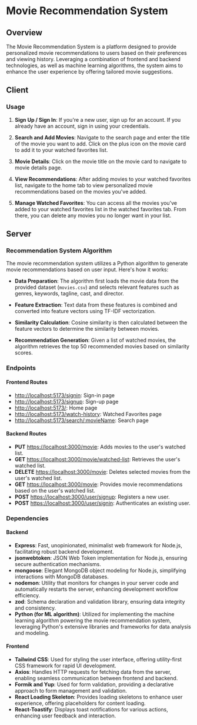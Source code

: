 # Movie Recommendation System

## Overview

The Movie Recommendation System is a platform designed to provide personalized movie recommendations to users based on their preferences and viewing history. Leveraging a combination of frontend and backend technologies, as well as machine learning algorithms, the system aims to enhance the user experience by offering tailored movie suggestions.

## Client

### Usage

1. **Sign Up / Sign In**: If you're a new user, sign up for an account. If you already have an account, sign in using your credentials.

2. **Search and Add Movies**: Navigate to the search page and enter the title of the movie you want to add. Click on the plus icon on the movie card to add it to your watched favorites list.

3. **Movie Details**: Click on the movie title on the movie card to navigate to movie details page.

4. **View Recommendations**: After adding movies to your watched favorites list, navigate to the home tab to view personalized movie recommendations based on the movies you've added.

5. **Manage Watched Favorites**: You can access all the movies you've added to your watched favorites list in the watched favorites tab. From there, you can delete any movies you no longer want in your list.

## Server

### Recommendation System Algorithm

The movie recommendation system utilizes a Python algorithm to generate movie recommendations based on user input. Here's how it works:

-   **Data Preparation**: The algorithm first loads the movie data from the provided dataset (`movies.csv`) and selects relevant features such as genres, keywords, tagline, cast, and director.

-   **Feature Extraction**: Text data from these features is combined and converted into feature vectors using TF-IDF vectorization.

-   **Similarity Calculation**: Cosine similarity is then calculated between the feature vectors to determine the similarity between movies.

-   **Recommendation Generation**: Given a list of watched movies, the algorithm retrieves the top 50 recommended movies based on similarity scores.

### Endpoints

#### Frontend Routes

-   [http://localhost:5173/signin](http://localhost:5173/signin): Sign-in page
-   [http://localhost:5173/signup](http://localhost:5173/signup): Sign-up page
-   [http://localhost:5173/](http://localhost:5173/): Home page
-   [http://localhost:5173/watch-history](http://localhost:5173/watch-history): Watched Favorites page
-   [http://localhost:5173/search/:movieName](http://localhost:5173/search/:movieName): Search page

#### Backend Routes

-   **PUT** [https://localhost:3000/movie](https://localhost:3000/movie): Adds movies to the user's watched list.
-   **GET** [https://localhost:3000/movie/watched-list](https://localhost:3000/movie/watched-list): Retrieves the user's watched list.
-   **DELETE** [https://localhost:3000/movie](https://localhost:3000/movie): Deletes selected movies from the user's watched list.
-   **GET** [https://localhost:3000/movie](https://localhost:3000/movie): Provides movie recommendations based on the user's watched list.
-   **POST** [https://localhost:3000/user/signup](https://localhost:3000/user/signup): Registers a new user.
-   **POST** [https://localhost:3000/user/signin](https://localhost:3000/user/signin): Authenticates an existing user.

### Dependencies

#### Backend

-   **Express**: Fast, unopinionated, minimalist web framework for Node.js, facilitating robust backend development.
-   **jsonwebtoken**: JSON Web Token implementation for Node.js, ensuring secure authentication mechanisms.
-   **mongoose**: Elegant MongoDB object modeling for Node.js, simplifying interactions with MongoDB databases.
-   **nodemon**: Utility that monitors for changes in your server code and automatically restarts the server, enhancing development workflow efficiency.
-   **zod**: Schema declaration and validation library, ensuring data integrity and consistency.
-   **Python (for ML algorithm)**: Utilized for implementing the machine learning algorithm powering the movie recommendation system, leveraging Python's extensive libraries and frameworks for data analysis and modeling.

#### Frontend

-   **Tailwind CSS**: Used for styling the user interface, offering utility-first CSS framework for rapid UI development.
-   **Axios**: Handles HTTP requests for fetching data from the server, enabling seamless communication between frontend and backend.
-   **Formik and Yup**: Used for form validation, providing a declarative approach to form management and validation.
-   **React Loading Skeleton**: Provides loading skeletons to enhance user experience, offering placeholders for content loading.
-   **React-Toastify**: Displays toast notifications for various actions, enhancing user feedback and interaction.
